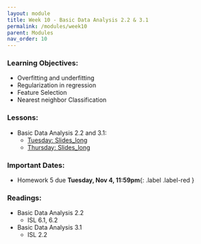 ```yaml
---
layout: module
title: Week 10 - Basic Data Analysis 2.2 & 3.1
permalink: /modules/week10
parent: Modules
nav_order: 10
---
```


### Learning Objectives:
* Overfitting and underfitting
* Regularization in regression
* Feature Selection
* Nearest neighbor Classification


### Lessons:
* Basic Data Analysis 2.2 and 3.1:
  * [Tuesday: Slides_long](https://xinchenyu.github.io/csc380/Slides/25f380_predictive1_long_tues.pdf)
  * [Thursday: Slides_long](https://xinchenyu.github.io/csc380/Slides/25f380_predictive2_long_thurs.pdf)




### Important Dates:
* Homework 5 due **Tuesday, Nov 4, 11:59pm**{: .label .label-red }


### Readings:
* Basic Data Analysis 2.2
    * ISL 6.1, 6.2
* Basic Data Analysis 3.1
    * ISL 2.2

